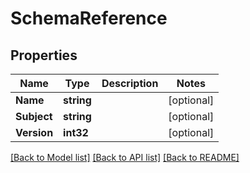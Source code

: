 # SchemaReference

## Properties

Name | Type | Description | Notes
------------ | ------------- | ------------- | -------------
**Name** | **string** |  | [optional] 
**Subject** | **string** |  | [optional] 
**Version** | **int32** |  | [optional] 

[[Back to Model list]](../README.md#documentation-for-models) [[Back to API list]](../README.md#documentation-for-api-endpoints) [[Back to README]](../README.md)


